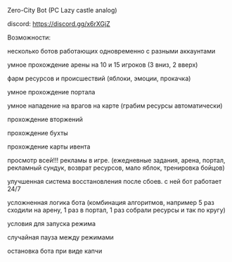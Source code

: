 Zero-City Bot (PC Lazy castle analog)

discord: https://discord.gg/x6rXGjZ

Возможности:

несколько ботов работающих одновременно с разными аккаунтами

умное прохождение арены на 10 и 15 игроков (3 вниз, 2 вверх)

фарм ресурсов и происшествий (яблоки, эмоции, прокачка)

умное прохождение портала

умное нападение на врагов на карте (грабим ресурсы автоматически)

прохождение вторжений

прохождение бухты

прохождение карты ивента

просмотр всей!!! рекламы в игре. (ежедневные задания, арена, портал, рекламный сундук, возврат ресурсов, мало яблок, тренировка бойцов)

улучшенная система восстановления после сбоев. с ней бот работает 24/7

усложненная логика бота (комбинация алгоритмов, например 5 раз сходили на арену, 1 раз в портал, 1 раз собрали ресурсы и так по кругу)

условия для запуска режима

случайная пауза между режимами

остановка бота при виде капчи

